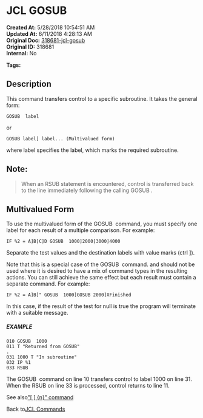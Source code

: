 # JCL GOSUB

**Created At:** 5/28/2018 10:54:51 AM  
**Updated At:** 6/11/2018 4:28:13 AM  
**Original Doc:** [318681-jcl-gosub](https://docs.jbase.com/45792-jcl/318681-jcl-gosub)  
**Original ID:** 318681  
**Internal:** No  

**Tags:**
<badge text='go' vertical='middle' />
<badge text='jcl' vertical='middle' />

## Description 

This command transfers control to a specific subroutine. It takes the general form:

```
GOSUB  label
```

or

```
GOSUB label] label... (Multivalued form)
```

where label specifies the label, which marks the required subroutine.



## Note:


> When an RSUB statement is encountered, control is transferred back to the line immediately following the calling GOSUB .




## Multivalued Form 

To use the multivalued form of the GOSUB  command, you must specify one label for each result of a multiple comparison. For example:

```
IF %2 = A]B]C]D GOSUB  1000]2000]3000]4000
```

Separate the test values and the destination labels with value marks (ctrl ]).

Note that this is a special case of the GOSUB  command. and should not be used where it is desired to have a mix of command types in the resulting actions. You can still achieve the same effect but each result must contain a separate command. For example:

```
IF %2 = A]B]" GOSUB  1000]GOSUB 2000]XFinished
```

In this case, if the result of the test for null is true the program will terminate with a suitable message.



##### EXAMPLE

```
010 GOSUB  1000
011 T "Returned from GOSUB"
.
031 1000 T "In subroutine"
032 IP %1
033 RSUB
```

The GOSUB  command on line 10 transfers control to label 1000 on line 31. When the RSUB on line 33 is processed, control returns to line 11.



See also["\[ \] {n}" command](./../jcl-[]-command)

Back to[JCL Commands](./../jcl-commands)

